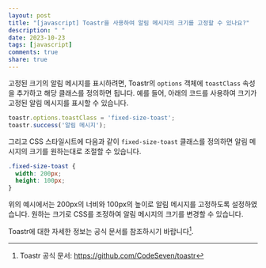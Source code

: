 ```yaml
---
layout: post
title: "[javascript] Toastr을 사용하여 알림 메시지의 크기를 고정할 수 있나요?"
description: " "
date: 2023-10-23
tags: [javascript]
comments: true
share: true
---
```


고정된 크기의 알림 메시지를 표시하려면, Toastr의 `options` 객체에 `toastClass` 속성을 추가하고 해당 클래스를 정의하면 됩니다. 예를 들어, 아래의 코드를 사용하여 크기가 고정된 알림 메시지를 표시할 수 있습니다.

```javascript
toastr.options.toastClass = 'fixed-size-toast';
toastr.success('알림 메시지');
```

그리고 CSS 스타일시트에 다음과 같이 `fixed-size-toast` 클래스를 정의하면 알림 메시지의 크기를 원하는대로 조절할 수 있습니다.

```css
.fixed-size-toast {
  width: 200px;
  height: 100px;
}
```

위의 예시에서는 200px의 너비와 100px의 높이로 알림 메시지를 고정하도록 설정하였습니다. 원하는 크기로 CSS를 조정하여 알림 메시지의 크기를 변경할 수 있습니다.

Toastr에 대한 자세한 정보는 공식 문서를 참조하시기 바랍니다[^1].

[^1]: Toastr 공식 문서: https://github.com/CodeSeven/toastr